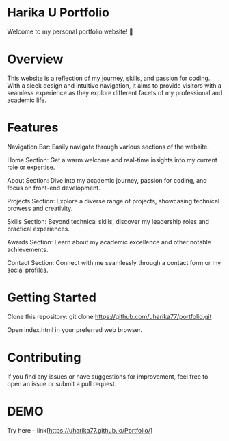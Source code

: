 # Harika U Portfolio

Welcome to my personal portfolio website! 🚀

# Overview

This website is a reflection of my journey, skills, and passion for coding. With a sleek design and intuitive navigation, it aims to provide visitors with a seamless experience as they explore different facets of my professional and academic life.

# Features

Navigation Bar: Easily navigate through various sections of the website.

Home Section: Get a warm welcome and real-time insights into my current role or expertise.

About Section: Dive into my academic journey, passion for coding, and focus on front-end development.

Projects Section: Explore a diverse range of projects, showcasing technical prowess and creativity.

Skills Section: Beyond technical skills, discover my leadership roles and practical experiences.

Awards Section: Learn about my academic excellence and other notable achievements.

Contact Section: Connect with me seamlessly through a contact form or my social profiles.

# Getting Started

Clone this repository: git clone https://github.com/uharika77/portfolio.git

Open index.html in your preferred web browser.

# Contributing

If you find any issues or have suggestions for improvement, feel free to open an issue or submit a pull request.

# DEMO
Try here - link[https://uharika77.github.io/Portfolio/]
